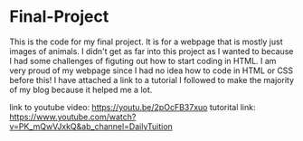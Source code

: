 # Final-Project
This is the code for my final project. It is for a webpage that is mostly just images of animals. 
I didn't get as far into this project as I wanted to because I had some challenges of figuting out
how to start coding in HTML. I am very proud of my webpage since I had no idea how to code in HTML or
CSS before this! I have attached a link to a tutorial I followed to make the majority of my blog because
it helped me a lot.




link to youtube video: https://youtu.be/2pOcFB37xuo
tutorital link: https://www.youtube.com/watch?v=PK_mQwVJxkQ&ab_channel=DailyTuition

